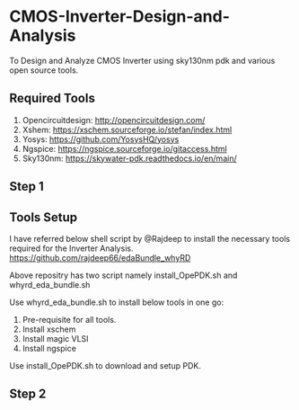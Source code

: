 # CMOS-Inverter-Design-and-Analysis
To Design and Analyze CMOS Inverter using sky130nm pdk and various open source tools. 
## Required Tools
1. Opencircuitdesign: http://opencircuitdesign.com/
2. Xshem: https://xschem.sourceforge.io/stefan/index.html
3. Yosys: https://github.com/YosysHQ/yosys
4. Ngspice: https://ngspice.sourceforge.io/gitaccess.html
5. Sky130nm: https://skywater-pdk.readthedocs.io/en/main/
## Step 1
## Tools Setup
I have referred below shell script by @Rajdeep to install the necessary tools required for the Inverter Analysis.
https://github.com/rajdeep66/edaBundle_whyRD

Above repositry has two script namely install_OpePDK.sh and whyrd_eda_bundle.sh

Use whyrd_eda_bundle.sh to install below tools in one go:
1. Pre-requisite for all tools.
2. Install xschem
3. Install magic VLSI
4. Install ngspice

Use install_OpePDK.sh to download and setup PDK.

## Step 2
